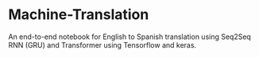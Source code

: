 # Machine-Translation
An end-to-end notebook for English to Spanish translation using Seq2Seq RNN (GRU) and Transformer using Tensorflow and keras.
